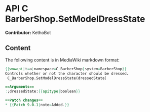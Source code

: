 # API C BarberShop.SetModelDressState

**Contributor:** KethoBot

## Content

The following content is in MediaWiki markdown format:

```mediawiki
{{wowapi|t=a|namespace=C_BarberShop|system=BarberShop}}
Controls whether or not the character should be dressed.
 C_BarberShop.SetModelDressState(dressedState)

==Arguments==
:;dressedState:{{apitype|boolean}}

==Patch changes==
* {{Patch 9.0.1|note=Added.}}
```